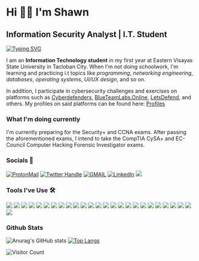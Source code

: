 # Hi 👋🏼 I'm Shawn 
## Information Security Analyst | I.T. Student

[![Typing SVG](https://readme-typing-svg.herokuapp.com?color=1B91A9&lines=I'm+Shawn+Michael+Sudaria;DFIR+Aspirant;Python+Developer;Network+Engineer;Information+Technology+Student)](https://git.io/typing-svg)

I am an **Information Technology student** in my first year at Eastern Visayas State University in Tacloban City. When I'm not doing schoolwork, I'm learning and practicing i.t topics like *programming*, *networking engineering*, *databases*, *operating systems*, *UI/UX design*, and so on.

In addition, I participate in cybersecurity challenges and exercises on platforms such as [Cyberdefenders](https://cyberdefenders.org/), [BlueTeamLabs.Online](https://blueteamlabs.online/), [LetsDefend](https://letsdefend.io/), and others. My profiles on said platforms can be found here: [Profiles](https://linktr.ee/5h_df1r)  

### What I'm doing currently
I'm currently preparing for the Security+ and CCNA exams. After passing the aforementioned exams, I intend to take the CompTIA CySA+ and EC-Council Computer Hacking Forensic Investigator exams.
  
  ### Socials 💬
  <a href="mailto:shawnmichaelsudaria14@proton.me"><img src="https://img.shields.io/badge/PROTONMAIL-shawnmichaelsudaria14%40proton.me-505264?style=for-the-badge&logo=protonmail&labelColor=505264" alt="ProtonMail" /></a> <a href="https://twitter.com/_m1cx_"><img src="https://img.shields.io/badge/TWITTER-%40__m1cx__-1DA1F2?style=for-the-badge&logo=twitter&labelColor=1DA1F2&logoColor=white" alt="Twitter Handle"/></a>
  <a href="mailto:shawnmichaelsudaria14gmail.com"><img src="https://img.shields.io/badge/GMAIL-shawnmichaelsudaria14%40gmail.com-17cf91?style=for-the-badge&logo=Microsoft+outlook&labelColor=17cf91" alt="GMAIL"/></a> <a href="https://www.linkedin.com/in/shawn-michael-sudaria/"><img src="https://img.shields.io/badge/LinkedIn-shawn%20michael%20sudaria-blue?style=for-the-badge&logo=linkedin&labelColor=blue" alt="LinkedIn"/></a> <a href="https://www.instagram.com/_m1cx_/"><img src="https://img.shields.io/badge/INSTAGRAM-%40__m1cx__-4c68d7?style=for-the-badge&logo=instagram&labelColor=4c68d7" /></a>

### Tools I've Use 🛠️
<img src="https://img.shields.io/badge/html5-orange?style=for-the-badge&logo=html5&labelColor=orange&logoColor=white"/> <img src="https://img.shields.io/badge/css3-blue?style=for-the-badge&logo=css3&labelColor=blue&logoColor=white"/> <img src="https://img.shields.io/badge/Javascript-gray?style=for-the-badge&logo=javascript&labelColor=gray"/> <img src="https://img.shields.io/badge/bootstrap-purple?style=for-the-badge&logo=bootstrap&labelColor=purple&logoColor=white"/> <img src="https://img.shields.io/badge/python-darkgreen?style=for-the-badge&logo=python&labelColor=darkgreen&logoColor=white"/> <img src="https://img.shields.io/badge/C/C++-gray?style=for-the-badge&logo=c&labelColor=gray&logoColor=white"/>  <img src="https://img.shields.io/badge/vs code-0078d7?style=for-the-badge&logo=visual-studio-code&labelColor=0078d7"/> <img src="https://img.shields.io/badge/neovim-darkgreen?style=for-the-badge&logo=vim&labelColor=darkgreen"/> <img src="https://img.shields.io/badge/figma-pink?style=for-the-badge&logo=figma&labelColor=pink"/>  <img src="https://img.shields.io/badge/photoshop-darkblue?style=for-the-badge&logo=photoshop&labelColor=pink"/>  <img src="https://img.shields.io/badge/git-f77320?style=for-the-badge&logo=git&labelColor=f77320&logoColor=white"/> <img src="https://img.shields.io/badge/canva-34c2c7?style=for-the-badge&logo=canva&labelColor=34c2c7&logoColor=white"/> <img src="https://img.shields.io/badge/wireshark-3762f0?style=for-the-badge&logo=wireshark&labelColor=3762f0"/> <img src="https://img.shields.io/badge/volatility-f0183c?style=for-the-badge&logo=volatility&labelColor=f0183c"/> <img src="https://img.shields.io/badge/ftk imager-f0c518?style=for-the-badge&logo=ftk-imager&labelColor=f0c518"/>  <img src="https://img.shields.io/badge/autopsy-f05218?style=for-the-badge&logo=autopsy&labelColor=f05218"/>  <img src="https://img.shields.io/badge/packet tracer-4287f5?style=for-the-badge&logo=packet-tracer&labelColor=4287f5"/>  <img src="https://img.shields.io/badge/linux-818285?style=for-the-badge&logo=linux&labelColor=818285&logoColor=ffea00"/> <img src="https://img.shields.io/badge/VirtualBox-0451b5?style=for-the-badge&logo=virtualbox&labelColor=0451b5&logoColor=white"/> <img src="https://img.shields.io/badge/MySQL-0f8783?style=for-the-badge&logo=mysql&labelColor=0f8783&logoColor=white"/> <img src="https://img.shields.io/badge/Windows-00a1f1?style=for-the-badge&logo=windows&labelColor=00a1f1&logoColor=white"/> <img src="https://img.shields.io/badge/Filmora-gray?style=for-the-badge&logo=filmora&labelColor=gray&logoColor=white"/> <img src="https://img.shields.io/badge/Network Miner-870f69?style=for-the-badge&logo=Networkminer&labelColor=870f69&logoColor=white"/> <img src="https://img.shields.io/badge/Django-20751e?style=for-the-badge&logo=django&labelColor=20751e"/> <img src="https://img.shields.io/badge/flask-424242?style=for-the-badge&logo=flask&labelColor=424242"/> <img src="https://img.shields.io/badge/PyQt-024a0b?style=for-the-badge&logo=qt&labelColor=024a0b"/>
 
 ### Github Stats
![Anurag's GitHub stats](https://github-readme-stats.vercel.app/api?username=0xM1cx&theme=dark&show_icons=true)
[![Top Langs](https://github-readme-stats.vercel.app/api/top-langs/?username=0xM1cx&theme=dark&layout=compact)](https://github.com/anuraghazra/github-readme-stats)

 ![Visitor Count](https://profile-counter.glitch.me/{_m1cx_}/count.svg)
